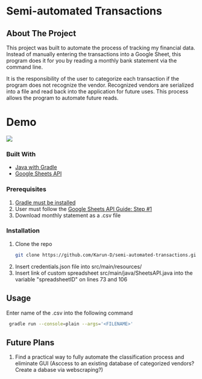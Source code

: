 <!-- PROJECT Title -->
# Semi-automated Transactions

<!-- ABOUT THE PROJECT -->
## About The Project

This project was built to automate the process of tracking my financial data. Instead of manually entering the transactions into a Google Sheet, this program does it for you by reading a monthly bank statement via the command line. 

It is the responsibility of the user to categorize each transaction if the program does not recognize the vendor. Recognized vendors are serialized into a file and read back into the application for future uses. This process allows the program to automate future reads. 

# Demo
![](demo.gif)

### Built With

* [Java with Gradle](https://gradle.org/install/)
* [Google Sheets API](https://developers.google.com/sheets/api/quickstart/java)

### Prerequisites

1. [Gradle must be installed](https://gradle.org/install/)
2. User must follow the [Google Sheets API Guide: Step #1](https://developers.google.com/sheets/api/quickstart/java)
3. Download monthly statement as a .csv file

### Installation

1. Clone the repo
   ```sh
   git clone https://github.com/Karun-D/semi-automated-transactions.git
   ```
2. Insert credentials.json file into src/main/resources/
3. Insert link of custom spreadsheet src/main/java/SheetsAPI.java into the variable "spreadsheetID" on lines 73 and 106


<!-- USAGE EXAMPLES -->
## Usage

Enter name of the .csv into the following command
  ```sh
   gradle run --console=plain --args='<FILENAME>'  
   ```

<!-- ROADMAP -->
## Future Plans

1. Find a practical way to fully automate the classification process and eliminate GUI (Asccess to an existing database of categorized vendors? Create a dabase via webscraping?)
